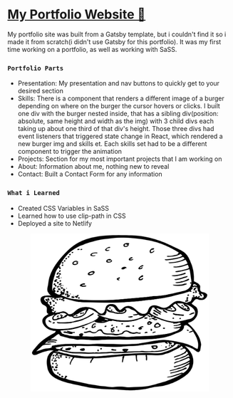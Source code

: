 # [My Portfolio Website 🍔](https://roquebernedo.netlify.app/)

My portfolio site was built from a Gatsby template, but i couldn't find it so i made it from scratch(i didn't use Gatsby for this portfolio). It was my first time working on a portfolio, as well as working with SaSS.

### `Portfolio Parts`

<ul>
  <li>Presentation: My presentation and nav buttons to quickly get to your desired section</li>
  <li>Skills: There is a component that renders a different image of a burger depending on where on the burger the cursor hovers or clicks. I built one div with the burger nested inside, that has a sibling div(position: absolute, same height and width as the img) with 3 child divs each taking up about one third of that div's height. Those three divs had event listeners that triggered state change in React, which rendered a new burger img and skills et. Each skills set had to be a different component to trigger the animation</li>
  <li>Projects: Section for my most important projects that I am working on</li>
  <li>About: Information about me, nothing new to reveal</li>
  <li>Contact: Built a Contact Form for any information</li>
</ul>

### `What i Learned`

<ul>
  <li>Created CSS Variables in SaSS</li>
  <li>Learned how to use clip-path in CSS</li>
  <li>Deployed a site to Netlify</li>
</ul>
<p align="center">
  <a href="https://roquebernedo.netlify.app/"><img align="center" style="display: flex, justify-content: center;" alt="Coding" width="400" src="https://raw.githubusercontent.com/roquebernedo/portfolio/main/src/images/burger_blank.png"></a>
</p>




